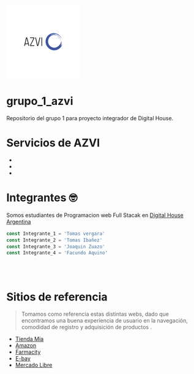 ![](logo.jpg)

# grupo_1_azvi
Repositorio del grupo 1 para proyecto integrador de Digital House.


# Servicios de AZVI

-

-

-

# Integrantes 🤓

Somos estudiantes de Programacion web Full Stacak en  [Digital House Argentina]

```javascript
const Integrante_1 = 'Tomas vergara'
const Integrante_2 = 'Tomas Ibañez'
const Integrante_3 = 'Joaquin Zuazo'
const Integrante_4 = 'Facundo Aquino'

 
 
```



# Sitios de referencia

>Tomamos como referencia estas distintas webs, dado que encontramos una buena experiencia de usuario en la navegación, comodidad de registro y  adquisición de productos .

- [Tienda Mia]
- [Amazon]
- [Farmacity]
- [E-bay]
- [Mercado Libre]






[Digital House Argentina]:https://www.digitalhouse.com/ar/curso/programacion-web-full-stack?gclid=Cj0KCQiAhZT9BRDmARIsAN2E-J2j-owumiMmHW8yJN9UxmB9SKtizJDx14_NS2VMZwnObiuagFWHWocaAueSEALw_wcB

[Tienda Mia]:https://tiendamia.com/ar/
[Mercado Libre]:https://www.mercadolibre.com.ar




[Amazon ]:https://www.amazon.com/
[Farmacity]:https://www.farmacity.com
[E-bay]:https://www.ebay.com/
 

 